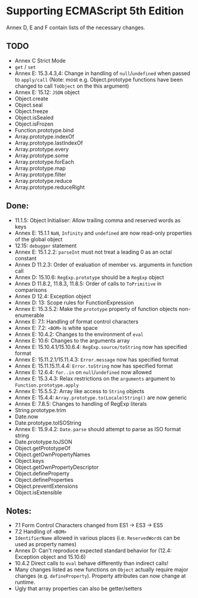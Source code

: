 # Supporting ECMAScript 5th Edition

Annex D, E and F contain lists of the necessary changes.

## TODO
- Annex C Strict Mode
- `get` / `set`
- Annex E: 15.3.4.3,4: Change in handling of `null`/`undefined` when passed to `apply/call` (Note: most e.g. Object.prototype functions have been changed to call `ToObject` on the this argument)
- Annex E: 15.12: `JSON` object
- Object.create
- Object.seal
- Object.freeze
- Object.isSealed
- Object.isFrozen
- Function.prototype.bind
- Array.prototype.indexOf
- Array.prototype.lastIndexOf
- Array.prototype.every
- Array.prototype.some
- Array.prototype.forEach
- Array.prototype.map
- Array.prototype.filter
- Array.prototype.reduce
- Array.prototype.reduceRight

## Done:
- 11.1.5: Object Initialiser: Allow trailing comma and reserved words as keys
- Annex E: 15.1.1 `NaN`, `Infinity` and `undefined` are now read-only properties of the global object
- 12.15: `debugger` statement
- Annex E: 15.1.2.2: `parseInt` must not treat a leading 0 as an octal constant
- Annex D 11.2.3: Order of evaluation of member vs. arguments in function call
- Annex D: 15.10.6: `RegExp.prototype` should be a `RegExp` object
- Annex D 11.8.2, 11.8.3, 11.8.5: Order of calls to `ToPrimitive` in comparisons
- Annex D 12.4: Exception object
- Annex D: 13: Scope rules for FunctionExpression
- Annex E: 15.3.5.2: Make the `prototype` property of function objects non-enumerable
- Annex E: 7.1: Handling of format control characters
- Annex E: 7.2: `<BOM>` is white space
- Annex E: 10.4.2: Changes to the environment of `eval`
- Annex E: 10.6: Changes to the arguments array
- Annex E: 15.10.4.1/15.10.6.4: `RegExp.source/toString` now has specified format
- Annex E: 15.11.2.1/15.11.4.3: `Error.message` now has specified format
- Annex E: 15.11.15.11.4.4: `Error.toString` now has specified format
- Annex E: 12.6.4: `for..in` on `null`/`undefined` now allowed
- Annex E: 15.3.4.3: Relax restrictions on the `arguments` argument to `Function.prototype.apply`
- Annex E: 15.5.5.2: Array like access to `String` objects
- Annex E: 15.4.4: `Array.prototype.to(Locale)String()` are now generic
- Annex E: 7.8.5: Changes to handling of RegExp literals
- String.prototype.trim
- Date.now
- Date.prototype.toISOString
- Annex E: 15.9.4.2: `Date.parse` should attempt to parse as ISO format string
- Date.prototype.toJSON
- Object.getPrototypeOf
- Object.getOwnPropertyNames
- Object.keys
- Object.getOwnPropertyDescriptor
- Object.defineProperty
- Object.defineProperties
- Object.preventExtensions
- Object.isExtensible

## Notes:
- 7.1 Form Control Characters changed from ES1 -> ES3 -> ES5
- 7.2 Handling of `<BOM>`
- `IdentifierName` allowed in various places (i.e. `ReservedWord`s can be used as property names)
- Annex D: Can't reproduce expected standard behavior for (12.4: Exception object and 15.10.6)
- 10.4.2 Direct calls to `eval` behave differently than indirect calls!
- Many changes listed as new functions on `Object` actually require major changes (e.g. `defineProperty`). Property attributes can now change at runtime.
- Ugly that array properties can also be getter/setters
